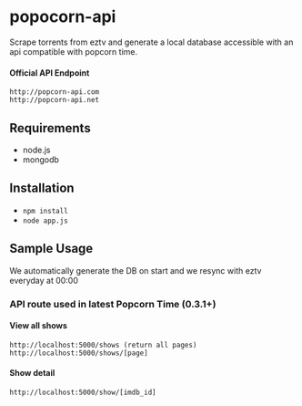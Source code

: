 # popocorn-api

Scrape torrents from eztv and generate a local database accessible with an api compatible with popcorn time.

#### Official API Endpoint
	http://popcorn-api.com
	http://popcorn-api.net

## Requirements
* node.js
* mongodb

## Installation

* `npm install`
* `node app.js`

## Sample Usage

We automatically generate the DB on start and we resync with eztv everyday at 00:00

### API route used in latest Popcorn Time (0.3.1+)

#### View all shows
 	http://localhost:5000/shows (return all pages)
 	http://localhost:5000/shows/[page]

#### Show detail
	http://localhost:5000/show/[imdb_id]
